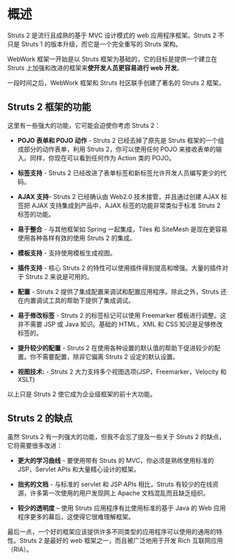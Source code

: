 # 概述

Struts 2 是流行且成熟的基于 MVC 设计模式的 web 应用程序框架。Struts 2 不只是 Struts 1 的版本升级，而它是一个完全重写的 Struts 架构。

WebWork 框架一开始是以 Struts 框架为基础的，它的目标是提供一个建立在 Struts 上加强和改进的框架来**使开发人员更容易进行 web 开发**。

一段时间之后，WebWork 框架和 Struts 社区联手创建了著名的 Struts 2 框架。

## Struts 2 框架的功能

这里有一些强大的功能，它可能会迫使你考虑 Struts 2：

- **POJO 表单和 POJO 动作** - Struts 2 已经去掉了原先是 Struts 框架的一个组成部分的动作表单，利用 Struts 2，你可以使用任何 POJO 来接收表单的输入。同样，你现在可以看到任何作为 Action 类的 POJO。

- **标签支持** - Struts 2 已经改进了表单标签和新标签允许开发人员编写更少的代码。

- **AJAX 支持**- Struts 2 已经确认由 Web2.0 技术接管，并且通过创建 AJAX 标签把 AJAX 支持集成到产品中，AJAX 标签的功能非常类似于标准 Struts 2 标签的功能。

- **易于整合** - 与其他框架如 Spring 一起集成，Tiles 和 SiteMesh 是现在更容易使用各种各样有效的使用 Struts 2 的集成。

- **模板支持** - 支持使用模板生成视图。

- **插件支持** - 核心 Struts 2 的特性可以使用插件得到提高和增强。大量的插件对于 Struts 2 来说是可用的。

- **配置** - Struts 2 提供了集成配置来调试和配置应用程序。除此之外，Struts 还在内置调试工具的帮助下提供了集成调试。

- **易于修改标签** - Struts 2 的标签标记可以使用 Freemarker 模板进行调整。这并不需要 JSP 或 Java 知识。基础的 HTML，XML 和 CSS 知识是足够修改标签的。

- **提升较少的配置** - Struts 2 在使用各种设置的默认值的帮助下促进较少的配置。你不需要配置，除非它偏离 Struts 2 设定的默认设置。

- **视图技术:** - Struts 2 大力支持多个视图选项(JSP，Freemarker，Velocity 和 XSLT)

以上只是 Struts 2 使它成为企业级框架的前十大功能。

## Struts 2 的缺点

虽然 Struts 2 有一列强大的功能，但我不会忘了提及一些关于 Struts 2 的缺点，它将需要很多改进：

- **更大的学习曲线** - 要使用带有 Struts 的 MVC，你必须是熟练使用标准的 JSP，Servlet APIs 和大量精心设计的框架。

- **拙劣的文档** - 与标准的 servlet 和 JSP APIs 相比，Struts 有较少的在线资源，许多第一次使用的用户发现网上 Apache 文档混乱而且缺乏组织。

- **较少的透明度** – 使用 Struts 应用程序有比使用标准的基于 Java 的 Web 应用程序更多的幕后，这使得它很难理解框架。

最后一点，一个好的框架应该提供许多不同类型的应用程序可以使用的通用的特性。Struts 2 是最好的 web 框架之一，而且被广泛地用于开发 Rich 互联网应用（RIA）。
